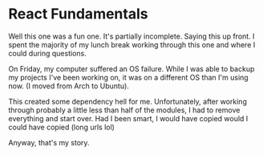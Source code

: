 # React Fundamentals
Well this one was a fun one. It's partially incomplete. Saying this up front. I spent the majority of my lunch break working through this one and where I could during questions.

On Friday, my computer suffered an OS failure. While I was able to backup my projects I've been working on, it was on a different OS than I'm using now. (I moved from Arch to Ubuntu).

This created some dependency hell for me. Unfortunately, after working through probably a little less than half of the modules, I had to remove everything and start over. Had I been smart, I would have copied would I could have copied (long urls lol)

Anyway, that's my story.
